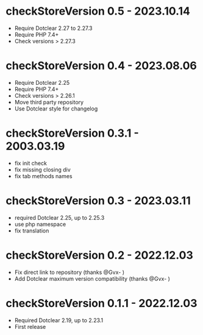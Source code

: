 checkStoreVersion 0.5 - 2023.10.14
===========================================================
* Require Dotclear 2.27 to 2.27.3
* Require PHP 7.4+
* Check versions > 2.27.3

checkStoreVersion 0.4 - 2023.08.06
===========================================================
* Require Dotclear 2.25
* Require PHP 7.4+
* Check versions > 2.26.1
* Move third party repository
* Use Dotclear style for changelog

checkStoreVersion 0.3.1 - 2003.03.19
===========================================================
* fix init check
* fix missing closing div
* fix tab methods names

checkStoreVersion 0.3 - 2023.03.11
===========================================================
* required Dotclear 2.25, up to 2.25.3
* use php namespace
* fix translation

checkStoreVersion 0.2 - 2022.12.03
===========================================================
* Fix direct link to repository (thanks @Gvx- )
* Add Dotclear maximum version compatibility (thanks @Gvx- )

checkStoreVersion 0.1.1 - 2022.12.03
===========================================================
* Required Dotclear 2.19, up to 2.23.1
* First release

